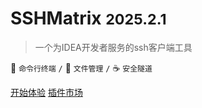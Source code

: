 <!-- markdownlint-disable first-line-h1 -->


# SSHMatrix <small>2025.2.1</small>

> 一个为IDEA开发者服务的ssh客户端工具

:cake: `命令行终端` `/` :cherries: `文件管理` `/` :coffee: `安全隧道`

[开始体验](zh-cn/quickstart.md)
[插件市场](https://plugins.jetbrains.com/plugin/24625-sshmatrix)

<!-- ![color](#f0f0f0) -->
<!-- ![](/_media/icon.svg) -->
